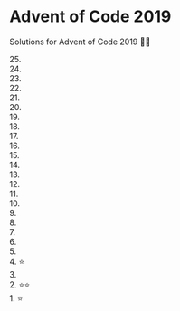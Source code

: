 # Advent of Code 2019
Solutions for Advent of Code 2019 🎅🎄

25\.  
24\.  
23\.  
22\.  
21\.  
20\.  
19\.  
18\.  
17\.  
16\.  
15\.  
14\.  
13\.  
12\.  
11\.  
10\.  
9\.  
8\.  
7\.   
6\.  
5\.  
4\. ⭐  
3\.  
2\. ⭐⭐  
1\. ⭐
